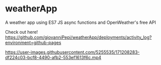 # weatherApp
A weather app using ES7 JS async functions and OpenWeather's free API

Check out here! 
https://github.com/giovanniPepi/weatherApp/deployments/activity_log?environment=github-pages

https://user-images.githubusercontent.com/5255535/171208283-df224c03-bcf8-4490-afb2-553ef1613f6c.mp4




